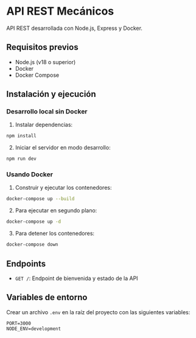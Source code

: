 # API REST Mecánicos

API REST desarrollada con Node.js, Express y Docker.

## Requisitos previos

- Node.js (v18 o superior)
- Docker
- Docker Compose

## Instalación y ejecución

### Desarrollo local sin Docker

1. Instalar dependencias:

```bash
npm install
```

2. Iniciar el servidor en modo desarrollo:

```bash
npm run dev
```

### Usando Docker

1. Construir y ejecutar los contenedores:

```bash
docker-compose up --build
```

2. Para ejecutar en segundo plano:

```bash
docker-compose up -d
```

3. Para detener los contenedores:

```bash
docker-compose down
```

## Endpoints

- `GET /`: Endpoint de bienvenida y estado de la API

## Variables de entorno

Crear un archivo `.env` en la raíz del proyecto con las siguientes variables:

```
PORT=3000
NODE_ENV=development
```
